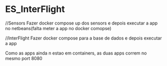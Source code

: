 # ES_InterFlight

//Sensors
Fazer docker compose up dos sensors e depois executar a app no netbeans(falta meter a app no docker comopse)


//InterFlight
Fazer docker compose para a base de dados e depois executar a app 



Como as apps ainda n estao em containers, as duas apps correm no mesmo port 8080

